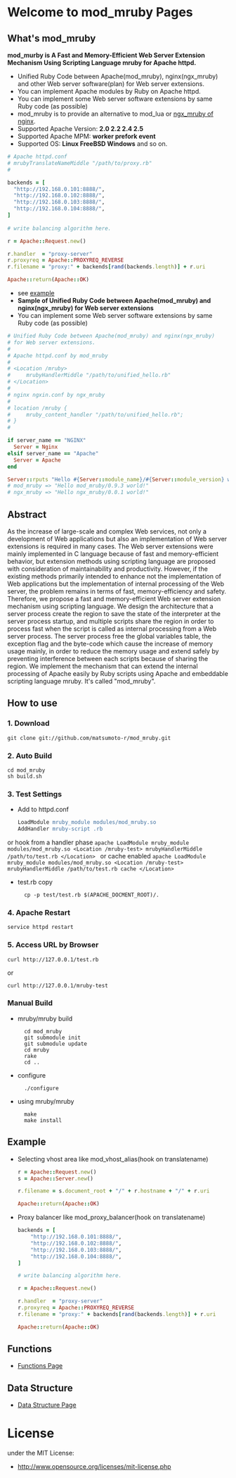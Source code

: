 # Welcome to mod_mruby Pages
## What's mod_mruby
__mod_murby is A Fast and Memory-Efficient Web Server Extension Mechanism Using Scripting Language mruby for Apache httpd.__

- Unified Ruby Code between Apache(mod_mruby), nginx(ngx_mruby) and other Web server software(plan) for Web server extensions.
- You can implement Apache modules by Ruby on Apache httpd.
- You can implement some Web server software extensions by same Ruby code (as possible) 
- mod_mruby is to provide an alternative to mod_lua or [ngx_mruby of nginx](http://matsumoto-r.github.io/ngx_mruby/).
- Supported Apache Version: __2.0 2.2 2.4 2.5__
- Supported Apache MPM: __worker prefork event__
- Supported OS: __Linux FreeBSD Windows__ and so on.

```ruby
# Apache httpd.conf
# mrubyTranslateNameMiddle "/path/to/proxy.rb"
#

backends = [
  "http://192.168.0.101:8888/",
  "http://192.168.0.102:8888/",
  "http://192.168.0.103:8888/",
  "http://192.168.0.104:8888/",
]
 
# write balancing algorithm here.

r = Apache::Request.new()

r.handler  = "proxy-server"
r.proxyreq = Apache::PROXYREQ_REVERSE
r.filename = "proxy:" + backends[rand(backends.length)] + r.uri

Apache::return(Apache::OK)
```

- see [example](https://github.com/matsumoto-r/mod_mruby/tree/master/example)
- __Sample of Unified Ruby Code between Apache(mod_mruby) and nginx(ngx_mruby) for Web server extensions__
- You can implement some Web server software extensions by same Ruby code (as possible) 

```ruby
# Unified Ruby Code between Apache(mod_mruby) and nginx(ngx_mruby)
# for Web server extensions.
#
# Apache httpd.conf by mod_mruby
# 
# <Location /mruby>
#     mrubyHandlerMiddle "/path/to/unified_hello.rb"
# </Location>
#
# nginx ngxin.conf by ngx_mruby
#
# location /mruby {
#     mruby_content_handler "/path/to/unified_hello.rb";
# }
#

if server_name == "NGINX"
  Server = Nginx
elsif server_name == "Apache"
  Server = Apache
end

Server::rputs "Hello #{Server::module_name}/#{Server::module_version} world!"
# mod_mruby => "Hello mod_mruby/0.9.3 world!"
# ngx_mruby => "Hello ngx_mruby/0.0.1 world!"
```

## Abstract

As the increase of large-scale and complex Web services, not only a development of Web applications but also an implementation of Web server extensions is required in many cases. The Web server extensions were mainly implemented in C language because of fast and memory-efficient behavior, but extension methods using scripting language are proposed with consideration of maintainability and productivity. However, if the existing methods primarily intended to enhance not the implementation of Web applications but the implementation of internal processing of the Web server, the problem remains in terms of fast, memory-efficiency and safety. Therefore, we propose a fast and memory-efficient Web server extension mechanism using scripting language. We design the architecture that a server process create the region to save the state of the interpreter at the server process startup, and multiple scripts share the region in order to process fast when the script is called as internal processing from a Web server process. The server process free the global variables table, the exception flag and the byte-code which cause the increase of memory usage mainly, in order to reduce the memory usage and extend safely by preventing interference between each scripts because of sharing the region. We implement the mechanism that can extend the internal processing of Apache easily by Ruby scripts using Apache and embeddable scripting language mruby. It's called "mod_mruby".

## How to use
### 1. Download
    git clone git://github.com/matsumoto-r/mod_mruby.git

### 2. Auto Build
    cd mod_mruby
    sh build.sh

### 3. Test Settings
* Add to httpd.conf

    ```apache
    LoadModule mruby_module modules/mod_mruby.so
    AddHandler mruby-script .rb  
    ```
or hook from a handler phase
    ```apache
    LoadModule mruby_module modules/mod_mruby.so
    <Location /mruby-test>
        mrubyHandlerMiddle /path/to/test.rb
    </Location>
    ```
or cache enabled
    ```apache
    LoadModule mruby_module modules/mod_mruby.so
    <Location /mruby-test>
        mrubyHandlerMiddle /path/to/test.rb cache
    </Location>
    ```
        
* test.rb copy   

        cp -p test/test.rb $(APACHE_DOCMENT_ROOT)/.

### 4. Apache Restart
    service httpd restart

### 5. Access URL by Browser
```
curl http://127.0.0.1/test.rb
```
or
```
curl http://127.0.0.1/mruby-test
```

### Manual Build      
* mruby/mruby build

        cd mod_mruby
        git submodule init
        git submodule update
        cd mruby
        rake
        cd ..

* configure

        ./configure

* using mruby/mruby

        make
        make install

## Example
* Selecting vhost area like mod_vhost_alias(hook on translatename)
    ```ruby
    r = Apache::Request.new()
    s = Apache::Server.new()

    r.filename = s.document_root + "/" + r.hostname + "/" + r.uri

    Apache::return(Apache::OK)
    ```
* Proxy balancer like mod_proxy_balancer(hook on translatename)
    ```ruby
    backends = [
        "http://192.168.0.101:8888/",
        "http://192.168.0.102:8888/",
        "http://192.168.0.103:8888/",
        "http://192.168.0.104:8888/",
    ]
 
    # write balancing algorithm here.
 
    r = Apache::Request.new()
 
    r.handler  = "proxy-server"
    r.proxyreq = Apache::PROXYREQ_REVERSE
    r.filename = "proxy:" + backends[rand(backends.length)] + r.uri
 
    Apache::return(Apache::OK)
    ```

## Functions
* [Functions Page](https://github.com/matsumoto-r/mod_mruby/wiki/Functions)

## Data Structure
* [Data Structure Page](https://github.com/matsumoto-r/mod_mruby/wiki/Data-Structure)

# License
under the MIT License:

* http://www.opensource.org/licenses/mit-license.php

